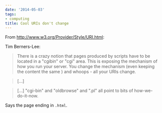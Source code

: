 ```yaml
---
date: '2014-05-03'
tags:
- computing
title: Cool URIs don't change
---
```


From http://www.w3.org/Provider/Style/URI.html:

Tim Berners-Lee:

>There is a crazy notion that pages produced by scripts have to be located in a "cgibin" or "cgi" area. This is exposing the mechanism of how you run your server. You change the mechanism (even keeping the content the same ) and whoops - all your URIs change.

>[...]

>[...] "cgi-bin" and "oldbrowse" and ".pl" all point to bits of how-we-do-it-now.

Says the page ending in `.html`.

